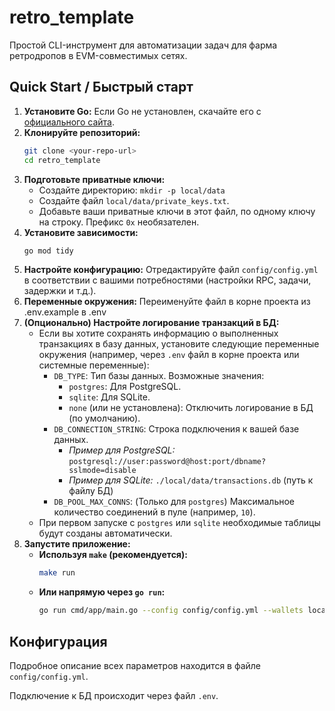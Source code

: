 # retro_template

Простой CLI-инструмент для автоматизации задач для фарма ретродропов в EVM-совместимых сетях.

## Quick Start / Быстрый старт

1.  **Установите Go:** Если Go не установлен, скачайте его с [официального сайта](https://go.dev/dl/).
2.  **Клонируйте репозиторий:**
    ```bash
    git clone <your-repo-url>
    cd retro_template
    ```
3.  **Подготовьте приватные ключи:**
    *   Создайте директорию: `mkdir -p local/data`
    *   Создайте файл `local/data/private_keys.txt`.
    *   Добавьте ваши приватные ключи в этот файл, по одному ключу на строку. Префикс `0x` необязателен.
4.  **Установите зависимости:**
    ```bash
    go mod tidy
    ```
5.  **Настройте конфигурацию:** Отредактируйте файл `config/config.yml` в соответствии с вашими потребностями (настройки RPC, задачи, задержки и т.д.).
6. **Переменные окружения:** Переименуйте файл в корне проекта из .env.example в .env
7.  **(Опционально) Настройте логирование транзакций в БД:**
    *   Если вы хотите сохранять информацию о выполненных транзакциях в базу данных, установите следующие переменные окружения (например, через `.env` файл в корне проекта или системные переменные):
        *   `DB_TYPE`: Тип базы данных. Возможные значения:
            *   `postgres`: Для PostgreSQL.
            *   `sqlite`: Для SQLite.
            *   `none` (или не установлена): Отключить логирование в БД (по умолчанию).
        *   `DB_CONNECTION_STRING`: Строка подключения к вашей базе данных.
            *   *Пример для PostgreSQL:* `postgresql://user:password@host:port/dbname?sslmode=disable`
            *   *Пример для SQLite:* `./local/data/transactions.db` (путь к файлу БД)
        *   `DB_POOL_MAX_CONNS`: (Только для `postgres`) Максимальное количество соединений в пуле (например, `10`).
    *   При первом запуске с `postgres` или `sqlite` необходимые таблицы будут созданы автоматически.
8.  **Запустите приложение:**
    *   **Используя `make` (рекомендуется):**
        ```bash
        make run
        ```
    *   **Или напрямую через `go run`:**
        ```bash
        go run cmd/app/main.go --config config/config.yml --wallets local/data/private_keys.txt
        ```

## Конфигурация

Подробное описание всех параметров находится в файле `config/config.yml`.

Подключение к БД происходит через файл `.env`.
